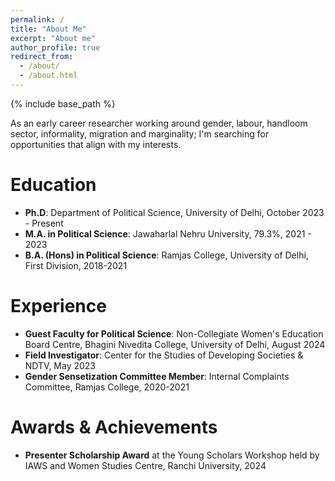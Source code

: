 ```yaml
---
permalink: /
title: "About Me"
excerpt: "About me"
author_profile: true
redirect_from: 
  - /about/
  - /about.html
---
```

{% include base_path %}

As an early career researcher working around gender, labour, handloom sector, informality, migration and marginality; I'm searching for opportunities that align with my interests.

Education
=========
* **Ph.D**: Department of Political Science, University of Delhi, October 2023 - Present
* **M.A. in Political Science**: Jawaharlal Nehru University, 79.3%, 2021 - 2023
* **B.A. (Hons) in Political Science**: Ramjas College, University of Delhi, First Division, 2018-2021 


Experience
=========
* **Guest Faculty for Political Science**: Non-Collegiate Women's Education Board Centre, Bhagini Nivedita College, University of Delhi, August 2024
* **Field Investigator**: Center for the Studies of Developing Societies & NDTV, May 2023
* **Gender Sensetization Committee Member**: Internal Complaints Committee, Ramjas College, 2020-2021
  
Awards & Achievements
==========================
* **Presenter Scholarship Award** at the Young Scholars Workshop held by IAWS and Women Studies Centre, Ranchi University, 2024

